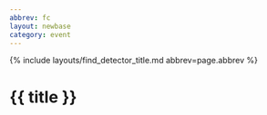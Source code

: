 ```yaml
---
abbrev: fc
layout: newbase
category: event
---
```

{% include layouts/find_detector_title.md abbrev=page.abbrev %}
# {{ title }}
